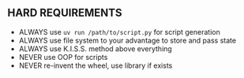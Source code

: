 ## HARD REQUIREMENTS

* ALWAYS use `uv run /path/to/script.py` for script generation
* ALWAYS use file system to your advantage to store and pass state
* ALWAYS use K.I.S.S. method above everything
* NEVER use OOP for scripts
* NEVER re-invent the wheel, use library if exists